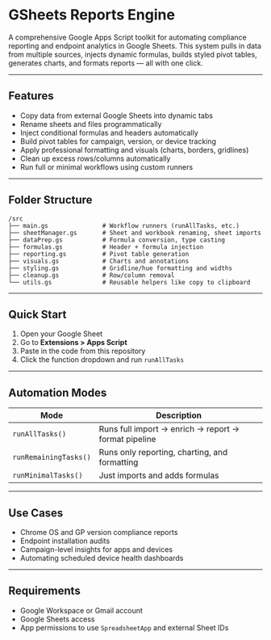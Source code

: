 # GSheets Reports Engine
A comprehensive Google Apps Script toolkit for automating compliance reporting and endpoint analytics in Google Sheets.
This system pulls in data from multiple sources, injects dynamic formulas, builds styled pivot tables, generates charts, and formats reports — all with one click.

---

## Features

- Copy data from external Google Sheets into dynamic tabs
- Rename sheets and files programmatically
- Inject conditional formulas and headers automatically
- Build pivot tables for campaign, version, or device tracking
- Apply professional formatting and visuals (charts, borders, gridlines)
- Clean up excess rows/columns automatically
- Run full or minimal workflows using custom runners

---

## Folder Structure

```
/src
├── main.gs               # Workflow runners (runAllTasks, etc.)
├── sheetManager.gs       # Sheet and workbook renaming, sheet imports
├── dataPrep.gs           # Formula conversion, type casting
├── formulas.gs           # Header + formula injection
├── reporting.gs          # Pivot table generation
├── visuals.gs            # Charts and annotations
├── styling.gs            # Gridline/hue formatting and widths
├── cleanup.gs            # Row/column removal
└── utils.gs              # Reusable helpers like copy to clipboard
```

---

## Quick Start

1. Open your Google Sheet
2. Go to **Extensions > Apps Script**
3. Paste in the code from this repository
4. Click the function dropdown and run `runAllTasks`

---

## Automation Modes

| Mode | Description |
|------|-------------|
| `runAllTasks()` | Runs full import → enrich → report → format pipeline |
| `runRemainingTasks()` | Runs only reporting, charting, and formatting |
| `runMinimalTasks()` | Just imports and adds formulas |

---

## Use Cases

- Chrome OS and GP version compliance reports
- Endpoint installation audits
- Campaign-level insights for apps and devices
- Automating scheduled device health dashboards

---

## Requirements

- Google Workspace or Gmail account
- Google Sheets access
- App permissions to use `SpreadsheetApp` and external Sheet IDs


